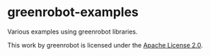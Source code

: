 # greenrobot-examples
Various examples using greenrobot libraries.

This work by greenrobot is licensed under the [Apache License 2.0](LICENSE.txt).
